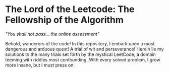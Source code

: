 # The Lord of the Leetcode: The Fellowship of the Algorithm

_"You shall not pass... the online assessment"_

Behold, wanderers of the code! In this repository, I embark upon a most dangerous and arduous quest! A trial of wit and perseverance! Herein lie my solutions to the many trials set forth by the mystical LeetCode, a domain teeming with riddles most confounding. With every solved problem, I grow more insane, but I must press on.
